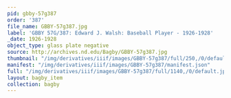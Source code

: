 ```yaml
---
pid: gbby-57g387
order: '387'
file_name: GBBY-57g387.jpg
label: 'GBBY 57G/387: Edward J. Walsh: Baseball Player - 1926-1928'
_date: 1926-1928
object_type: glass plate negative
source: http://archives.nd.edu/Bagby/GBBY-57g387.jpg
thumbnail: "/img/derivatives/iiif/images/GBBY-57g387/full/250,/0/default.jpg"
manifest: "/img/derivatives/iiif/images/GBBY-57g387/manifest.json"
full: "/img/derivatives/iiif/images/GBBY-57g387/full/1140,/0/default.jpg"
layout: bagby_item
collection: bagby
---
```

